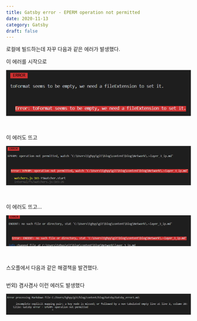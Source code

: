 ```yaml
---
title: Gatsby error - EPERM operation not permitted
date: 2020-11-13
category: Gatsby
draft: false
---
```


로컬에 빌드하는데 자꾸 다음과 같은 에러가 발생했다.

이 에러를 시작으로

![image-20201113204939738](Gatsby_error1.assets/image-20201113204939738.png)

<br/>

이 에러도 뜨고

![image-20201113204743381](Gatsby_error1.assets/image-20201113204743381.png)

<br/>

이 에러도 뜨고...

![image-20201113204913415](Gatsby_error1.assets/image-20201113204913415.png)

<br/>



스오플에서 다음과 같은 해결책을 발견했다.

```powershell

```





번외) 겸사겸사 이런 에러도 발생했다

![image-20201113205418053](Gatsby_error1.assets/image-20201113205418053.png)
